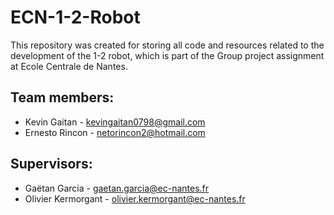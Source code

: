 # ECN-1-2-Robot

This repository was created for storing all code and resources related to the development of the 1-2 robot, 
which is part of the Group project assignment at Ecole Centrale de Nantes.

## Team members:

+ Kevin Gaitan - kevingaitan0798@gmail.com
+ Ernesto Rincon - netorincon2@hotmail.com


## Supervisors:

+ Gaëtan Garcia - gaetan.garcia@ec-nantes.fr 
+ Olivier Kermorgant - olivier.kermorgant@ec-nantes.fr 
